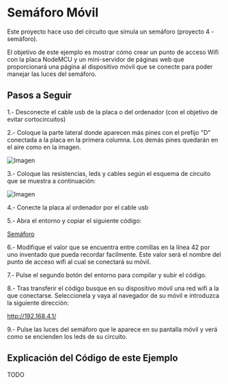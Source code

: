 # Semáforo Móvil

Este proyecto hace uso del circuito que simula un semáforo (proyecto 4 - semáforo).

El objetivo de este ejemplo es mostrar cómo crear un punto de acceso Wifi con la placa NodeMCU y un mini-servidor de páginas web que proporcionará una página al dispositivo móvil que se conecte para poder manejar las luces del semáforo.

## Pasos a Seguir

1.- Desconecte el cable usb de la placa o del ordenador (con el objetivo de evitar cortocircuitos)

2.- Coloque la parte lateral donde aparecen más pines con el prefijo "D" conectada a la placa en la primera columna. Los demás pines quedarán en el aire como en la imagen.

![Imagen](https://raw.githubusercontent.com/ysinotelodigo/TallerIoT/master/recursos%20tutoriales/baseInicial.png)

3.- Coloque las resistencias, leds y cables según el esquema de circuito que se muestra a continuación:

![Imagen](https://raw.githubusercontent.com/ysinotelodigo/TallerIoT/master/recursos%20tutoriales/semaforo.png)

4.- Conecte la placa al ordenador por el cable usb

5.- Abra el entorno y copiar el siguiente código:

[Semáforo](https://github.com/ysinotelodigo/TallerIoT/blob/master/proyecto%205%20-%20Sema%CC%81foro%20Mo%CC%81vil%20(Nivel%20Intermedio)/semaforoMovil/semaforoMovil.ino)

6.- Modifique el valor que se encuentra entre comillas en la línea 42 por uno inventado que pueda recordar facilmente. Este valor será el nombre del punto de acceso wifi al cual se conectará su móvil.

7.-  Pulse el segundo botón del entorno para compilar y subir el código.

8.- Tras transferir el código busque en su dispositivo móvil una red wifi a la que conectarse. Seleccionela y vaya al navegador de su móvil e introduzca la siguiente dirección:

http://192.168.4.1/

9.- Pulse las luces del semáforo que le aparece en su pantalla móvil y verá como se encienden los leds de su circuito.

## Explicación del Código de este Ejemplo

TODO
